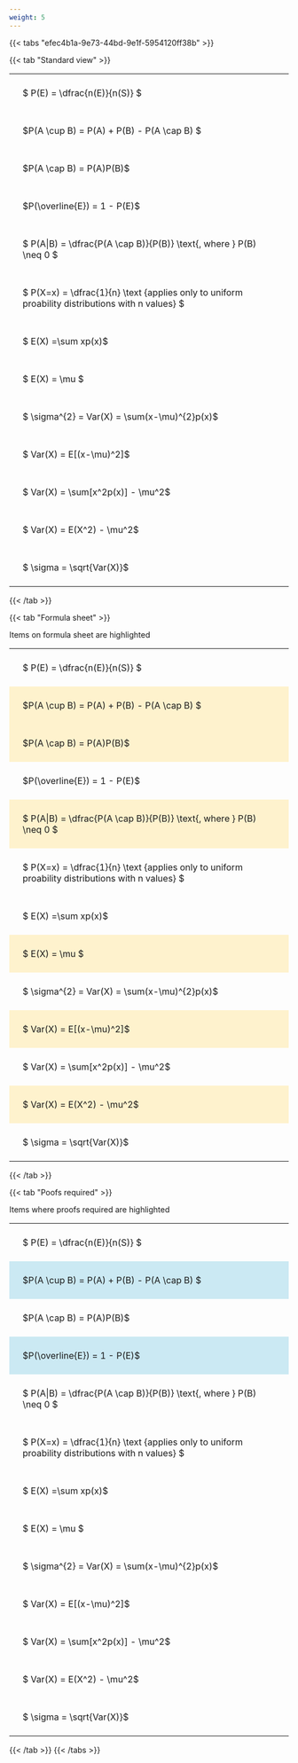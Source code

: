 ```yaml
---
weight: 5
---
```


{{< tabs "efec4b1a-9e73-44bd-9e1f-5954120ff38b" >}}

{{< tab "Standard view" >}}

<style type="text/css">
#T_d2b89 th.col_heading {
  text-align: left;
  font-size: 1em;
}
#T_d2b89 td {
  text-align: left;
  font-size: 1em;
  padding: 1.5em;
}
</style>
<table id="T_d2b89">
  <thead>
  </thead>
  <tbody>
    <tr>
      <td id="T_d2b89_row0_col0" class="data row0 col0" >$ P(E) = \dfrac{n(E)}{n(S)} $</td>
    </tr>
    <tr>
      <td id="T_d2b89_row1_col0" class="data row1 col0" >$P(A \cup B) = P(A) + P(B) - P(A \cap B) $</td>
    </tr>
    <tr>
      <td id="T_d2b89_row2_col0" class="data row2 col0" >$P(A \cap B)  = P(A)P(B)$</td>
    </tr>
    <tr>
      <td id="T_d2b89_row3_col0" class="data row3 col0" >$P(\overline{E}) = 1 - P(E)$</td>
    </tr>
    <tr>
      <td id="T_d2b89_row4_col0" class="data row4 col0" >$ P(A|B) = \dfrac{P(A \cap B)}{P(B)} \text{, where } P(B) \neq 0 $</td>
    </tr>
    <tr>
      <td id="T_d2b89_row5_col0" class="data row5 col0" >$ P(X=x) =  \dfrac{1}{n} 
\text {applies only to uniform proability distributions with n values} $</td>
    </tr>
    <tr>
      <td id="T_d2b89_row6_col0" class="data row6 col0" >$ E(X) =\sum xp(x)$</td>
    </tr>
    <tr>
      <td id="T_d2b89_row7_col0" class="data row7 col0" >$ E(X) = \mu $</td>
    </tr>
    <tr>
      <td id="T_d2b89_row8_col0" class="data row8 col0" >$ \sigma^{2} = Var(X) = \sum(x-\mu)^{2}p(x)$</td>
    </tr>
    <tr>
      <td id="T_d2b89_row9_col0" class="data row9 col0" >$ Var(X) = E[(x-\mu)^2]$</td>
    </tr>
    <tr>
      <td id="T_d2b89_row10_col0" class="data row10 col0" >$ Var(X) = \sum[x^2p(x)] - \mu^2$</td>
    </tr>
    <tr>
      <td id="T_d2b89_row11_col0" class="data row11 col0" >$ Var(X) = E(X^2) - \mu^2$</td>
    </tr>
    <tr>
      <td id="T_d2b89_row12_col0" class="data row12 col0" >$ \sigma = \sqrt{Var(X)}$</td>
    </tr>
  </tbody>
</table>
{{< /tab >}}

{{< tab "Formula sheet" >}}

Items on formula sheet are highlighted 
<br>
<style type="text/css">
#T_f1aaa th.col_heading {
  text-align: left;
  font-size: 1em;
}
#T_f1aaa td {
  text-align: left;
  font-size: 1em;
  padding: 1.5em;
}
#T_f1aaa_row0_col0, #T_f1aaa_row3_col0, #T_f1aaa_row5_col0, #T_f1aaa_row6_col0, #T_f1aaa_row8_col0, #T_f1aaa_row10_col0, #T_f1aaa_row12_col0 {
  background-color: rgba(0,0,0,0);
}
#T_f1aaa_row1_col0, #T_f1aaa_row2_col0, #T_f1aaa_row4_col0, #T_f1aaa_row7_col0, #T_f1aaa_row9_col0, #T_f1aaa_row11_col0 {
  background-color: rgba(255,194,10, 0.2);
}
</style>
<table id="T_f1aaa">
  <thead>
  </thead>
  <tbody>
    <tr>
      <td id="T_f1aaa_row0_col0" class="data row0 col0" >$ P(E) = \dfrac{n(E)}{n(S)} $</td>
    </tr>
    <tr>
      <td id="T_f1aaa_row1_col0" class="data row1 col0" >$P(A \cup B) = P(A) + P(B) - P(A \cap B) $</td>
    </tr>
    <tr>
      <td id="T_f1aaa_row2_col0" class="data row2 col0" >$P(A \cap B)  = P(A)P(B)$</td>
    </tr>
    <tr>
      <td id="T_f1aaa_row3_col0" class="data row3 col0" >$P(\overline{E}) = 1 - P(E)$</td>
    </tr>
    <tr>
      <td id="T_f1aaa_row4_col0" class="data row4 col0" >$ P(A|B) = \dfrac{P(A \cap B)}{P(B)} \text{, where } P(B) \neq 0 $</td>
    </tr>
    <tr>
      <td id="T_f1aaa_row5_col0" class="data row5 col0" >$ P(X=x) =  \dfrac{1}{n} 
\text {applies only to uniform proability distributions with n values} $</td>
    </tr>
    <tr>
      <td id="T_f1aaa_row6_col0" class="data row6 col0" >$ E(X) =\sum xp(x)$</td>
    </tr>
    <tr>
      <td id="T_f1aaa_row7_col0" class="data row7 col0" >$ E(X) = \mu $</td>
    </tr>
    <tr>
      <td id="T_f1aaa_row8_col0" class="data row8 col0" >$ \sigma^{2} = Var(X) = \sum(x-\mu)^{2}p(x)$</td>
    </tr>
    <tr>
      <td id="T_f1aaa_row9_col0" class="data row9 col0" >$ Var(X) = E[(x-\mu)^2]$</td>
    </tr>
    <tr>
      <td id="T_f1aaa_row10_col0" class="data row10 col0" >$ Var(X) = \sum[x^2p(x)] - \mu^2$</td>
    </tr>
    <tr>
      <td id="T_f1aaa_row11_col0" class="data row11 col0" >$ Var(X) = E(X^2) - \mu^2$</td>
    </tr>
    <tr>
      <td id="T_f1aaa_row12_col0" class="data row12 col0" >$ \sigma = \sqrt{Var(X)}$</td>
    </tr>
  </tbody>
</table>
{{< /tab >}}

{{< tab "Poofs required" >}}

Items where proofs required are highlighted 
<br>
<style type="text/css">
#T_ed82a th.col_heading {
  text-align: left;
  font-size: 1em;
}
#T_ed82a td {
  text-align: left;
  font-size: 1em;
  padding: 1.5em;
}
#T_ed82a_row0_col0, #T_ed82a_row2_col0, #T_ed82a_row4_col0, #T_ed82a_row5_col0, #T_ed82a_row6_col0, #T_ed82a_row7_col0, #T_ed82a_row8_col0, #T_ed82a_row9_col0, #T_ed82a_row10_col0, #T_ed82a_row11_col0, #T_ed82a_row12_col0 {
  background-color: rgba(0,0,0,0);
}
#T_ed82a_row1_col0, #T_ed82a_row3_col0 {
  background-color: rgba(0,150,200, 0.2);
}
</style>
<table id="T_ed82a">
  <thead>
  </thead>
  <tbody>
    <tr>
      <td id="T_ed82a_row0_col0" class="data row0 col0" >$ P(E) = \dfrac{n(E)}{n(S)} $</td>
    </tr>
    <tr>
      <td id="T_ed82a_row1_col0" class="data row1 col0" >$P(A \cup B) = P(A) + P(B) - P(A \cap B) $</td>
    </tr>
    <tr>
      <td id="T_ed82a_row2_col0" class="data row2 col0" >$P(A \cap B)  = P(A)P(B)$</td>
    </tr>
    <tr>
      <td id="T_ed82a_row3_col0" class="data row3 col0" >$P(\overline{E}) = 1 - P(E)$</td>
    </tr>
    <tr>
      <td id="T_ed82a_row4_col0" class="data row4 col0" >$ P(A|B) = \dfrac{P(A \cap B)}{P(B)} \text{, where } P(B) \neq 0 $</td>
    </tr>
    <tr>
      <td id="T_ed82a_row5_col0" class="data row5 col0" >$ P(X=x) =  \dfrac{1}{n} 
\text {applies only to uniform proability distributions with n values} $</td>
    </tr>
    <tr>
      <td id="T_ed82a_row6_col0" class="data row6 col0" >$ E(X) =\sum xp(x)$</td>
    </tr>
    <tr>
      <td id="T_ed82a_row7_col0" class="data row7 col0" >$ E(X) = \mu $</td>
    </tr>
    <tr>
      <td id="T_ed82a_row8_col0" class="data row8 col0" >$ \sigma^{2} = Var(X) = \sum(x-\mu)^{2}p(x)$</td>
    </tr>
    <tr>
      <td id="T_ed82a_row9_col0" class="data row9 col0" >$ Var(X) = E[(x-\mu)^2]$</td>
    </tr>
    <tr>
      <td id="T_ed82a_row10_col0" class="data row10 col0" >$ Var(X) = \sum[x^2p(x)] - \mu^2$</td>
    </tr>
    <tr>
      <td id="T_ed82a_row11_col0" class="data row11 col0" >$ Var(X) = E(X^2) - \mu^2$</td>
    </tr>
    <tr>
      <td id="T_ed82a_row12_col0" class="data row12 col0" >$ \sigma = \sqrt{Var(X)}$</td>
    </tr>
  </tbody>
</table>
{{< /tab >}}
{{< /tabs >}}